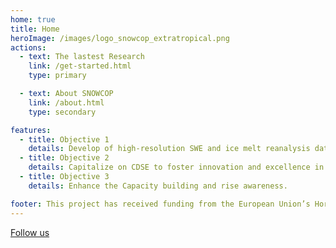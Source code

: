 ```yaml
---
home: true
title: Home
heroImage: /images/logo_snowcop_extratropical.png
actions:
  - text: The lastest Research
    link: /get-started.html
    type: primary

  - text: About SNOWCOP
    link: /about.html
    type: secondary

features:
  - title: Objective 1
    details: Develop of high-resolution SWE and ice melt reanalysis dataset for extra-tropical Andes.
  - title: Objective 2
    details: Capitalize on CDSE to foster innovation and excellence in development of solutions.
  - title: Objective 3
    details: Enhance the Capacity building and rise awareness.

footer: This project has received funding from the European Union’s Horizon Research and Innovation Actions programme under Grant Agreement 10180133
---
```


[Follow us][linkedin]

[linkedin]: https://www.linkedin.com/company/snowcop-he
